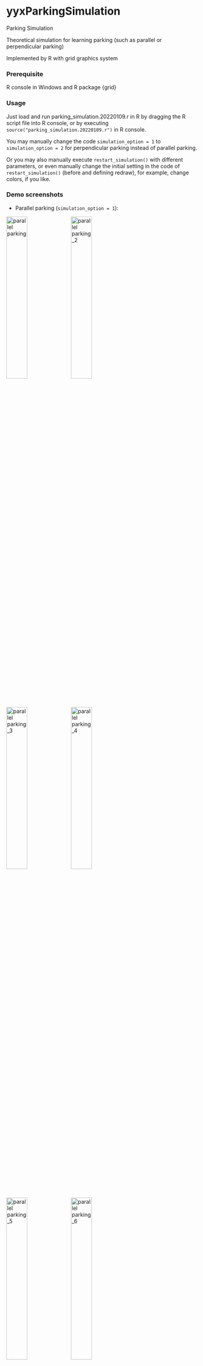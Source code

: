 # yyxParkingSimulation
Parking Simulation

Theoretical simulation for learning parking (such as parallel or perpendicular parking)

Implemented by R with grid graphics system

### Prerequisite

R console in Windows and R package {grid}

### Usage

Just load and run parking_simulation.20220109.r in R by
dragging the R script file into R console, or by executing
```source("parking_simulation.20220109.r")``` in R console.

You may manually change the code ```simulation_option = 1``` to ```simulation_option = 2``` for perpendicular parking instead of parallel parking.

Or you may also manually execute ```restart_simulation()``` with different parameters, or even manually change the initial setting in the code of ```restart_simulation()``` (before and defining redraw), for example, change colors, if you like.

### Demo screenshots

- Parallel parking (```simulation_option = 1```):

<p fload="left">
<img src="img/screenshot_1.png" alt="parallel parking" width="33%" />
<img src="img/screenshot_1_2.png" alt="parallel parking_2" width="33%" />
<img src="img/screenshot_1_3.png" alt="parallel parking_3" width="33%" />
<img src="img/screenshot_1_4.png" alt="parallel parking_4" width="33%" />
<img src="img/screenshot_1_5.png" alt="parallel parking_5" width="33%" />
<img src="img/screenshot_1_6.png" alt="parallel parking_6" width="33%" />
</p>

- Perpendicular parking (```simulation_option = 2```):

<p fload="left">
<img src="img/screenshot_2.png" alt="perpendicular parking" width="33%" />
<img src="img/screenshot_2_2.png" alt="perpendicular parking_2" width="33%" />
<img src="img/screenshot_2_3.png" alt="perpendicular parking_3" width="33%" />
<img src="img/screenshot_2_4.png" alt="perpendicular parking_4" width="33%" />
<img src="img/screenshot_2_5.png" alt="perpendicular parking_5" width="33%" />
</p>


